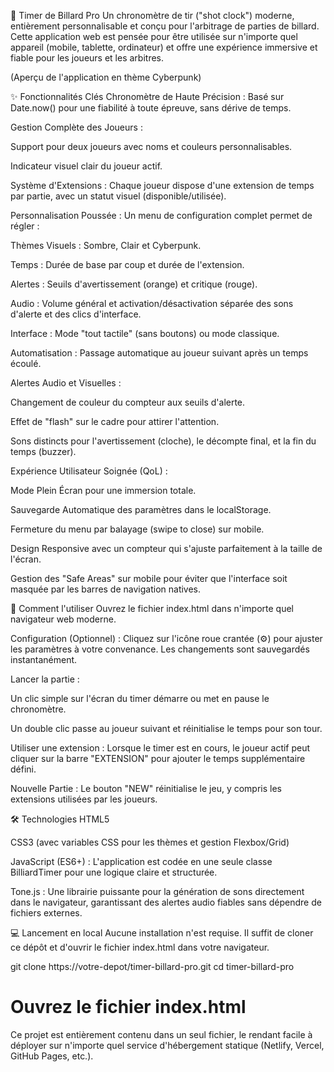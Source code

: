🎱 Timer de Billard Pro
Un chronomètre de tir ("shot clock") moderne, entièrement personnalisable et conçu pour l'arbitrage de parties de billard. Cette application web est pensée pour être utilisée sur n'importe quel appareil (mobile, tablette, ordinateur) et offre une expérience immersive et fiable pour les joueurs et les arbitres.

(Aperçu de l'application en thème Cyberpunk)

✨ Fonctionnalités Clés
Chronomètre de Haute Précision : Basé sur Date.now() pour une fiabilité à toute épreuve, sans dérive de temps.

Gestion Complète des Joueurs :

Support pour deux joueurs avec noms et couleurs personnalisables.

Indicateur visuel clair du joueur actif.

Système d'Extensions : Chaque joueur dispose d'une extension de temps par partie, avec un statut visuel (disponible/utilisée).

Personnalisation Poussée : Un menu de configuration complet permet de régler :

Thèmes Visuels : Sombre, Clair et Cyberpunk.

Temps : Durée de base par coup et durée de l'extension.

Alertes : Seuils d'avertissement (orange) et critique (rouge).

Audio : Volume général et activation/désactivation séparée des sons d'alerte et des clics d'interface.

Interface : Mode "tout tactile" (sans boutons) ou mode classique.

Automatisation : Passage automatique au joueur suivant après un temps écoulé.

Alertes Audio et Visuelles :

Changement de couleur du compteur aux seuils d'alerte.

Effet de "flash" sur le cadre pour attirer l'attention.

Sons distincts pour l'avertissement (cloche), le décompte final, et la fin du temps (buzzer).

Expérience Utilisateur Soignée (QoL) :

Mode Plein Écran pour une immersion totale.

Sauvegarde Automatique des paramètres dans le localStorage.

Fermeture du menu par balayage (swipe to close) sur mobile.

Design Responsive avec un compteur qui s'ajuste parfaitement à la taille de l'écran.

Gestion des "Safe Areas" sur mobile pour éviter que l'interface soit masquée par les barres de navigation natives.

🚀 Comment l'utiliser
Ouvrez le fichier index.html dans n'importe quel navigateur web moderne.

Configuration (Optionnel) : Cliquez sur l'icône roue crantée (⚙️) pour ajuster les paramètres à votre convenance. Les changements sont sauvegardés instantanément.

Lancer la partie :

Un clic simple sur l'écran du timer démarre ou met en pause le chronomètre.

Un double clic passe au joueur suivant et réinitialise le temps pour son tour.

Utiliser une extension : Lorsque le timer est en cours, le joueur actif peut cliquer sur la barre "EXTENSION" pour ajouter le temps supplémentaire défini.

Nouvelle Partie : Le bouton "NEW" réinitialise le jeu, y compris les extensions utilisées par les joueurs.

🛠️ Technologies
HTML5

CSS3 (avec variables CSS pour les thèmes et gestion Flexbox/Grid)

JavaScript (ES6+) : L'application est codée en une seule classe BilliardTimer pour une logique claire et structurée.

Tone.js : Une librairie puissante pour la génération de sons directement dans le navigateur, garantissant des alertes audio fiables sans dépendre de fichiers externes.

💻 Lancement en local
Aucune installation n'est requise. Il suffit de cloner ce dépôt et d'ouvrir le fichier index.html dans votre navigateur.

git clone https://votre-depot/timer-billard-pro.git
cd timer-billard-pro
# Ouvrez le fichier index.html

Ce projet est entièrement contenu dans un seul fichier, le rendant facile à déployer sur n'importe quel service d'hébergement statique (Netlify, Vercel, GitHub Pages, etc.).
